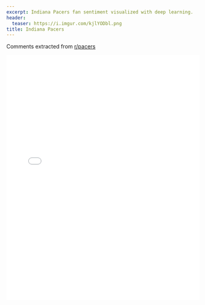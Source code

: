 ```yaml
---
excerpt: Indiana Pacers fan sentiment visualized with deep learning.
header:
  teaser: https://i.imgur.com/kjlYODbl.png
title: Indiana Pacers
---
```


Comments extracted from [r/pacers](https://reddit.com/r/pacers)
<iframe id="igraph" scrolling="no" style="border:none;" seamless="seamless" src="/plots/NBA/IND.html" height="640" width="100%"></iframe>